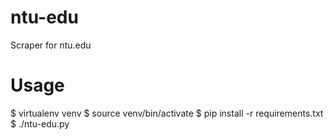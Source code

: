 ntu-edu
=======

Scraper for ntu.edu

Usage
=====
$ virtualenv venv
$ source venv/bin/activate
$ pip install -r requirements.txt
$ ./ntu-edu.py
